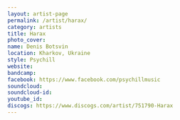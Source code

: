 ```yaml
---
layout: artist-page
permalink: /artist/harax/
category: artists
title: Harax
photo_cover: 
name: Denis Botsvin
location: Kharkov, Ukraine
style: Psychill
website: 
bandcamp: 
facebook: https://www.facebook.com/psychillmusic
soundcloud: 
soundcloud-id: 
youtube_id: 
discogs: https://www.discogs.com/artist/751790-Harax
---
```

